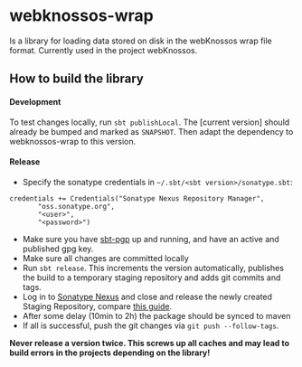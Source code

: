 webknossos-wrap
===============

Is a library for loading data stored on disk in the webKnossos wrap file format. Currently used in the project webKnossos.

## How to build the library

#### Development
To test changes locally, run `sbt publishLocal`. The [current version] should already be bumped and marked as `SNAPSHOT`. Then adapt the dependency to webknossos-wrap to this version.

#### Release

- Specify the sonatype credentials in `~/.sbt/<sbt version>/sonatype.sbt`:
```
credentials += Credentials("Sonatype Nexus Repository Manager",
       "oss.sonatype.org",
       "<user>",
       "<password>")
```

- Make sure you have [sbt-pgp](https://github.com/sbt/sbt-pgp) up and running, and have an active and published gpg key.
- Make sure all changes are committed locally
- Run `sbt release`. This increments the version automatically, publishes the build to a temporary staging repository and adds git commits and tags.
- Log in to [Sonatype Nexus](https://oss.sonatype.org) and close and release the newly created Staging Repository, compare [this guide](https://central.sonatype.org/pages/releasing-the-deployment.html).
- After some delay (10min to 2h) the package should be synced to maven
- If all is successful, push the git changes via `git push --follow-tags`.

**Never release a version twice. This screws up all caches and may lead to build errors in the projects depending on the library!**
